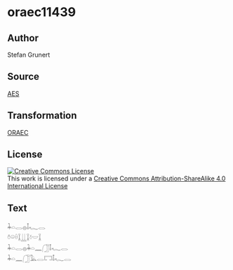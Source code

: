 # oraec11439

## Author

Stefan Grunert

## Source

[AES](https://github.com/simondschweitzer/aes)

## Transformation

[ORAEC](https://oraec.github.io/)

## License

<a rel="license" href="http://creativecommons.org/licenses/by-sa/4.0/"><img alt="Creative Commons License" style="border-width:0" src="https://i.creativecommons.org/l/by-sa/4.0/88x31.png" /></a><br />This work is licensed under a <a rel="license" href="http://creativecommons.org/licenses/by-sa/4.0/">Creative Commons Attribution-ShareAlike 4.0 International License</a>

## Text

𓇓𓏏𓂋𓐍𓄤𓆑𓂋<br>
𓏊𓏖𓏐𓆼𓋲𓆼𓍱𓎟𓆼<br>
𓇓𓏏𓂋𓐍𓇓𓏏𓈖𓃂𓄤𓆑𓂋<br>
𓇓𓏏𓈖𓃂𓅓𓂋𓉐𓄤𓆑𓂋<br>
